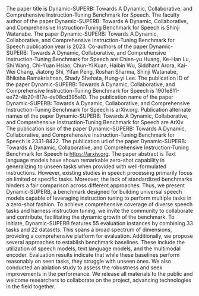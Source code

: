 The paper title is Dynamic-SUPERB: Towards A Dynamic, Collaborative, and Comprehensive Instruction-Tuning Benchmark for Speech.
The faculty author of the paper Dynamic-SUPERB: Towards A Dynamic, Collaborative, and Comprehensive Instruction-Tuning Benchmark for Speech is Shinji Watanabe.
The paper Dynamic-SUPERB: Towards A Dynamic, Collaborative, and Comprehensive Instruction-Tuning Benchmark for Speech publication year is 2023.
Co-authors of the paper Dynamic-SUPERB: Towards A Dynamic, Collaborative, and Comprehensive Instruction-Tuning Benchmark for Speech are Chien-yu Huang, Ke-Han Lu, Shi Wang, Chi-Yuan Hsiao, Chun-Yi Kuan, Haibin Wu, Siddhant Arora, Kai-Wei Chang, Jiatong Shi, Yifan Peng, Roshan Sharma, Shinji Watanabe, Bhiksha Ramakrishnan, Shady Shehata, Hung-yi Lee.
The publication ID of the paper Dynamic-SUPERB: Towards A Dynamic, Collaborative, and Comprehensive Instruction-Tuning Benchmark for Speech is 1901e811-ee72-4b20-8f7e-de08cd395a10.
The publication name of the paper Dynamic-SUPERB: Towards A Dynamic, Collaborative, and Comprehensive Instruction-Tuning Benchmark for Speech is arXiv.org.
Publication alternate names of the paper Dynamic-SUPERB: Towards A Dynamic, Collaborative, and Comprehensive Instruction-Tuning Benchmark for Speech are ArXiv.
The publication issn of the paper Dynamic-SUPERB: Towards A Dynamic, Collaborative, and Comprehensive Instruction-Tuning Benchmark for Speech is 2331-8422.
The publication url of the paper Dynamic-SUPERB: Towards A Dynamic, Collaborative, and Comprehensive Instruction-Tuning Benchmark for Speech is https://arxiv.org.
The paper abstract is Text language models have shown remarkable zero-shot capability in generalizing to unseen tasks when provided with well-formulated instructions. However, existing studies in speech processing primarily focus on limited or specific tasks. Moreover, the lack of standardized benchmarks hinders a fair comparison across different approaches. Thus, we present Dynamic-SUPERB, a benchmark designed for building universal speech models capable of leveraging instruction tuning to perform multiple tasks in a zero-shot fashion. To achieve comprehensive coverage of diverse speech tasks and harness instruction tuning, we invite the community to collaborate and contribute, facilitating the dynamic growth of the benchmark. To initiate, Dynamic-SUPERB features 55 evaluation instances by combining 33 tasks and 22 datasets. This spans a broad spectrum of dimensions, providing a comprehensive platform for evaluation. Additionally, we propose several approaches to establish benchmark baselines. These include the utilization of speech models, text language models, and the multimodal encoder. Evaluation results indicate that while these baselines perform reasonably on seen tasks, they struggle with unseen ones. We also conducted an ablation study to assess the robustness and seek improvements in the performance. We release all materials to the public and welcome researchers to collaborate on the project, advancing technologies in the field together.
